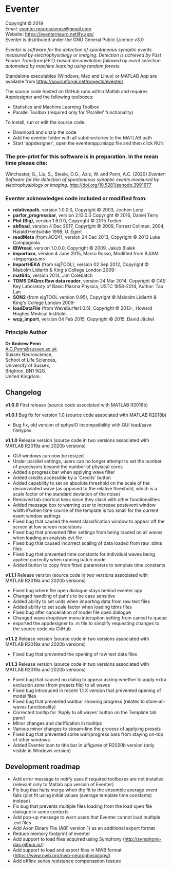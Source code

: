 # Eventer
Copyright © 2019  
Email: eventer.neuroscience@gmail.com  
Website: https://eventerneuro.netlify.app/  
Eventer is distributed under the GNU General Public Licence v3.0  
  
*Eventer is software for the detection of spontaneous synaptic events measured by electrophysiology or imaging. Detection is achieved by Fast Fourier Transform(FFT)-based deconvolution followed by event selection automated by machine learning using random forests.*  

Standalone executables (Windows, Mac and Linux) or MATLAB App are available from https://sourceforge.net/projects/eventer/  
  
The source code hosted on GitHub runs within Matlab and requires Appdesigner and the following toolboxes:  

- Statistics and Machine Learning Toolbox  
- Parallel Toolbox (required only for 'Parallel' functionality)  
  
To install, run or edit the source code: 

- Download and unzip the code  
- Add the eventer folder with all subdirectories to the MATLAB path  
- Start 'appdesigner', open the eventerapp.mlapp file and then click RUN  
  
### The pre-print for this software is in preparation. In the mean time please cite: 
Winchester, G., Liu, S., Steele, O.G., Aziz, W. and Penn, A.C. (2020) *Eventer: Software for the detection of spontaneous synaptic events measured by electrophysiology or imaging.* http://doi.org/10.5281/zenodo.3991677  
  
### Eventer acknowledges code included or modified from:  

- **relativepath**, version 1.0.0.0, Copyright © 2003, Jochen Lenz  
- **parfor_progressbar**, version 2.13.0.0 Copyright © 2016, Daniel Terry  
- **Plot (Big)**, version 1.6.0.0, Copyright © 2015 Tucker  
- **abfload**, version 4 Dec 2017, Copyright © 2009, Forrest Collman, 2004, Harald Hentschke 1998, U. Egert  
- **readMeta** (from ACQ4), version 24 Dec 2013, Copyright © 2013 Luke Campagnola   
- **IBWread**, version 1.0.0.0, Copyright © 2009, Jakub Bialek  
- **importaxo**, version 4 June 2015, Marco Russo, Modified from BJ/AM <importaxo.m>  
- **ImportHEKA** (from sigTOOL), version 02 Sep 2012, Copyright © Malcolm Lidierth & King's College London 2009-  
- **mat64c**, version 2014, Jim Colebatch  
- **TDMS DAQmx Raw data reader**, version 24 Mar 2014, Copyright © CAS Key Laboratory of Basic Plasma Physics, USTC 1958-2014, Author: Tao Lan  
- **SON2** (from sigTOOL version 0.95), Copyright © Malcolm Lidierth & King's College London 2009-  
- **loadDataFile** (from WaveSurfer1.0.5), Copyright © 2013–, Howard Hughes Medical Institute. 
- **wcp_import**, version 04 Feb 2015, Copyright © 2015, David Jäckel  
  
### Principle Author
**Dr Andrew Penn**  
A.C.Penn@sussex.ac.uk.  
Sussex Neuroscience,  
School of Life Sciences,  
University of Sussex,  
Brighton, BN1 9QG.  
United Kingdom.  
  
  
## Changelog

**v1.0.0** First release (source code associated with MATLAB R2018b)  

**v1.0.1** Bug fix for version 1.0 (source code associated with MATLAB R2018b)  

- Bug fix, old version of ephysIO incompatibility with GUI load/save filetypes 

**v1.1.0** Release version (source code in two versions associated with MATLAB R2019a and 2020b versions)  

- GUI windows can now be resized  
- Under parallel settings, users can no longer attempt to set the number of processors  beyond the number of physical cores  
- Added a progress bar when applying wave filter  
- Added credits accessible by a 'Credits' button  
- Added capability to set an absolute threshold on the scale of the deconvoluted wave (as opposed to the relative threshold, which is a scale factor of the standard deviation of the noise)  
- Removed tab shortcut keys since they clash with other functionalities  
- Added message box to warning user to increase postevent window width if/when time course of the template is too small for the current event window settings  
- Fixed bug that caused the event classification window to appear off the screen at low screen resolutions  
- Fixed bug that prevented filter settings from being loaded on all waves when loading an analysis.evt file  
- Fixed bug that caused incorrect scaling of data loaded from raw .tdms files  
- Fixed bug that prevented time constants for individual waves being applied correctly when running batch mode  
- Added button to copy from fitted parameters to template time constants  

**v1.1.1** Release version (source code in two versions associated with MATLAB R2019a and 2020b versions)  

- Fixed bug where file open dialogue stays behind eventer app  
- Changed handling of path's to be case sensitive  
- Added ability to set units when importing data from raw text files  
- Added ability to set scale factor when loading tdms files  
- Fixed bug after cancellation of model file open dialogue  
- Changed wave dropdown menu interuption setting from cancel to queue  
- exported the appdesigner to .m file to simplify requesting changes to the source code via GitHub  

**v1.1.2** Release version (source code in two versions associated with MATLAB R2019a and 2020b versions)  

- Fixed bug that prevented the opening of raw text data files  

**v1.1.3** Release version (source code in two versions associated with MATLAB R2019a and 2020b versions)  

- Fixed bug that caused no dialog to appear asking whether to apply extra exclusion zone (from presets file) to all waves  
- Fixed bug introduced in recent 1.1.X version that prevented opening of model files  
- Fixed bug that prevented waitbar showing progress (relates to store-all-waves functionality)  
- Corrected tooltip for 'Apply to all waves' button on the Template tab panel  
- Minor changes and clarification in tooltips  
- Various minor changes to stream-line the process of applying presets  
- Fixed bug that prevented some wait/progress bars from staying on-top of other windows
- Added Eventer icon to title bar in uifigures of R2020b version (only visible in Windows version)

## Development roadmap  

- Add error message to notify uses if required toolboxes are not installed (relevant only to Matlab app version of Eventer)  
- Fix bug that halts merge when the fit to the ensemble average event fails (plot fit using initial values (average template time constants) instead)  
- Fix bug that prevents multiple files loading from the load open file dialogue in some contexts 
- Add pop-up message to warn users that Eventer cannot load multiple .evt files  
- Add Axon Binary File (ABF version 1) as an additional export format
- Reduce memory footprint of eventer  
- Add support to load files acquired using Symphony (http://symphony-das.github.io/)  
- Add support to load and export files in NWB format (https://www.nwb.org/nwb-neurophysiology/)  
- Add offline series resistance compensation feature
